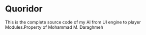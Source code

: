 # Quoridor
This is the complete source code of my AI from UI engine to player Modules.Property of Mohammad M. Daraghmeh
